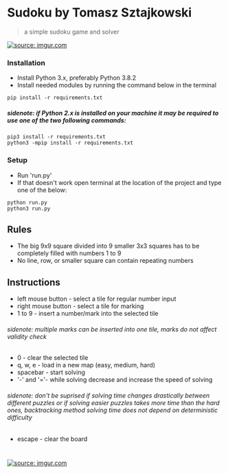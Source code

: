 # Sudoku by Tomasz Sztajkowski
> a simple sudoku game and solver

<a href="https://imgur.com/BFmwbYe"><img src="https://i.imgur.com/BFmwbYe.gif" title="source: imgur.com" /></a>

### Installation
- Install Python 3.x, preferably Python 3.8.2
- Install needed modules by running the command below in the terminal
```shell
pip install -r requirements.txt
```
##### sidenote: if Python 2.x is installed on your machine it may be required to use one of the two following commands:
```shell
pip3 install -r requirements.txt
python3 -mpip install -r requirements.txt
```

### Setup

- Run 'run.py'
- If that doesn't work open terminal at the location of the project and type one of the below:
```shell
python run.py
python3 run.py
```
## Rules
- The big 9x9 square divided into 9 smaller 3x3 squares has to be completely filled with numbers 1 to 9
- No line, row, or smaller square can contain repeating numbers
## Instructions
- left mouse button - select a tile for regular number input
- right mouse button - select a tile for marking
- 1 to 9 - insert a number/mark into the selected tile
###### sidenote: multiple marks can be inserted into one tile, marks do not affect validity check
- 0 - clear the selected tile
- q, w, e - load in a new map (easy, medium, hard)
- spacebar - start solving
- '-' and '='- while solving decrease and increase the speed of solving
###### sidenote: don't be suprised if solving time changes drastically between different puzzles or if solving easier puzzles takes more time than the hard ones, backtracking method solving time does not depend on deterministic difficulty
- escape - clear the board
#
<a href="https://imgur.com/5IFHui4"><img src="https://i.imgur.com/5IFHui4.png" title="source: imgur.com" /></a>
